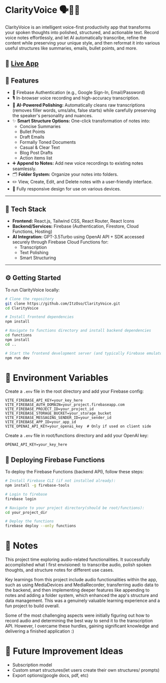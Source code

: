# ClarityVoice 🗣️📝✨

ClarityVoice is an intelligent voice-first productivity app that transforms your spoken thoughts into polished, structured, and actionable text. Record voice notes effortlessly, and let AI automatically transcribe, refine the content while preserving your unique style, and then reformat it into various useful structures like summaries, emails, bullet points, and more.

🔗 [Live App](https://clarityvoice-4a575.web.app/)
---

## 🚀 Features

- 🔐 Firebase Authentication (e.g., Google Sign-In, Email/Password)
- 🎙️ In-browser voice recording and high-accuracy transcription.
- 🧠 **AI-Powered Polishing:** Automatically cleans raw transcriptions (removes filler words, ums/ahs, false starts) while carefully preserving the speaker's personality and nuances.
- ✨ **Smart Structure Options:** One-click transformation of notes into:
    - Concise Summaries
    - Bullet Points
    - Draft Emails
    - Formally Toned Documents
    - Casual & Clear Text
    - Blog Post Drafts
    - Action items list
- ➕ **Append to Notes:** Add new voice recordings to existing notes seamlessly.
- 🗂️ **Folder System:** Organize your notes into folders.
- ✏️ View, Create, Edit, and Delete notes with a user-friendly interface.
- 📱 Fully responsive design for use on various devices.

---

## 🧰 Tech Stack

- **Frontend:** React.js, Tailwind CSS, React Router, React Icons
- **Backend/Services:** Firebase (Authentication, Firestore, Cloud Functions, Hosting)
- **AI Integration:** GPT-3.5Turbo using OpenAI API + SDK accessed securely through Firebase Cloud Functions for:
    - Transcription
    - Text Polishing
    - Smart Structuring

---

## ⚙️ Getting Started

To run ClarityVoice locally:

```bash
# Clone the repository
git clone https://github.com/ItzOso/ClarityVoice.git
cd ClarityVoice

# Install frontend dependencies
npm install

# Navigate to functions directory and install backend dependencies
cd functions
npm install
cd ..

# Start the frontend development server (and typically Firebase emulators if configured)
npm run dev
```

# 🔑 Environment Variables
Create a `.env` file in the root directory and add your Firebase config:

```env
VITE_FIREBASE_API_KEY=your_key_here
VITE_FIREBASE_AUTH_DOMAIN=your_project.firebaseapp.com
VITE_FIREBASE_PROJECT_ID=your_project_id
VITE_FIREBASE_STORAGE_BUCKET=your_storage_bucket
VITE_FIREBASE_MESSAGING_SENDER_ID=your_sender_id
VITE_FIREBASE_APP_ID=your_app_id
VITE_OPENAI_API_KEY=your_openai_key  # Only if used on client side
```

Create a `.env` file in root/functions directory and add your OpenAI key:

```env
OPENAI_API_KEY=your_key_here
```

## 🚀 Deploying Firebase Functions

To deploy the Firebase Functions (backend API), follow these steps:

```bash
# Install Firebase CLI (if not installed already):
npm install -g firebase-tools

# Login to firebase
firebase login

# Navigate to your project directory(should be root/functions):
cd your_project_dir

# Deploy the functions
firebase deploy --only functions
```

# 📝 Notes
This project time exploring audio-related functionalities. It successfully accomplished what I first envisioned: to transcribe audio, polish spoken thoughts, and structure notes for different use cases.

Key learnings from this project include audio functionalities within the app, such as using MediaDevices and MediaRecorder, transferring audio data to the backend, and then implementing deeper features like appending to notes and adding a folder system, which enhanced the app's structure and data management. This was a genuinely valuable learning experience and a fun project to build overall.

Some of the most challenging aspects were initially figuring out how to record audio and determining the best way to send it to the transcription API. However, I overcame these hurdles, gaining significant knowledge and delivering a finished application :)

# 📌 Future Improvement Ideas
- Subscription model
- Custom smart structures(let users create their own structures/ prompts)
- Export options(google docs, pdf, etc)
